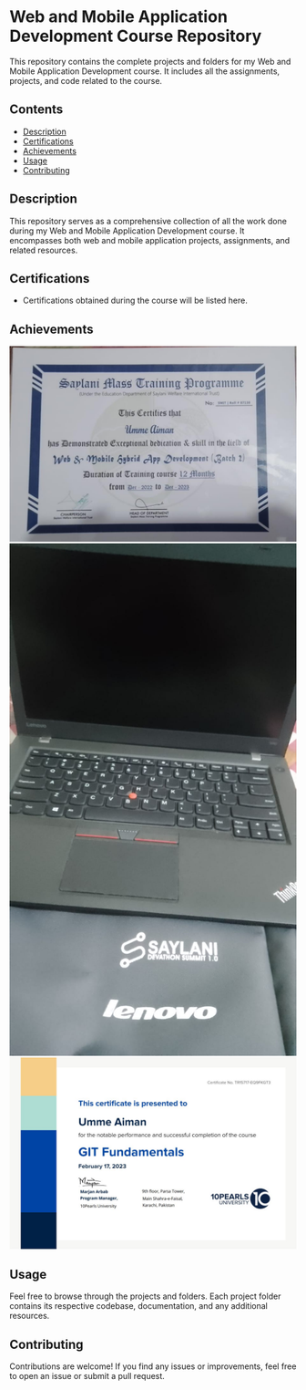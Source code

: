 # Web and Mobile Application Development Course Repository

This repository contains the complete projects and folders for my Web and Mobile Application Development course. It includes all the assignments, projects, and code related to the course.

## Contents

- [Description](#description)
- [Certifications](#certifications)
- [Achievements](#achievements)
- [Usage](#usage)
- [Contributing](#contributing)

## Description

This repository serves as a comprehensive collection of all the work done during my Web and Mobile Application Development course. It encompasses both web and mobile application projects, assignments, and related resources.

## Certifications

- Certifications obtained during the course will be listed here.

## Achievements

![Achievement 1](./certificate.jpg)
![Achievement 2](./laptop-prize.jpeg)
![Achievement 2](./10PEARLS.jpg)

## Usage

Feel free to browse through the projects and folders. Each project folder contains its respective codebase, documentation, and any additional resources.

## Contributing

Contributions are welcome! If you find any issues or improvements, feel free to open an issue or submit a pull request.


